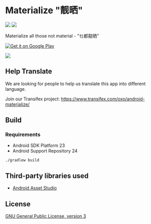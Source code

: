 Materialize "靓晒"
==========

[![][license badge]](LICENSE)
[![][issues badge]][issues link]

Materialize all those not material - "乜都靓晒"

[![Get it on Google Play][play badge]][play link]

![](screencast.gif)

## Help Translate

We are looking for people to help us translate this app into different language.

Join our Transifex project: https://www.transifex.com/oxo/android-materialize/

## Build

### Requirements

- Android SDK Platform 23
- Android Support Repository 24

```shell
./gradlew build
```

## Third-party libraries used

- [Android Asset Studio](https://github.com/romannurik/AndroidAssetStudio)

## License

[GNU General Public License, version 3](LICENSE)

[play badge]: https://developer.android.com/images/brand/en_generic_rgb_wo_45.png
[play link]: https://play.google.com/store/apps/details?id=ooo.oxo.apps.materialize

[license badge]: https://img.shields.io/github/license/oxoooo/materialize.svg?style=flat-square

[issues badge]: https://img.shields.io/github/issues/oxoooo/materialize.svg?style=flat-square
[issues link]: https://github.com/oxoooo/materialize/issues
